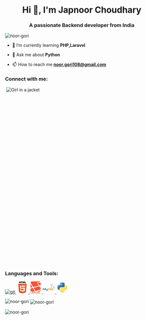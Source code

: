 <h1 align="center">Hi 👋, I'm Japnoor Choudhary</h1>
<h3 align="center">A passionate Backend developer from India</h3>

<p align="left"> <img src="https://komarev.com/ghpvc/?username=noor-gori&label=Profile%20views&color=0e75b6&style=flat" alt="noor-gori" /> </p>

- 🌱 I’m currently learning **PHP,Laravel**

- 💬 Ask me about **Python**

- 📫 How to reach me **noor.gori108@gmail.com**

<h3 align="left">Connect with me:</h3>
<p align="left"></p>

<img src="https://i.pinimg.com/736x/68/de/16/68de16c5f54dd9b4ff354af4acf39a42.jpg" alt="Girl in a jacket" width="500" height="600" align = "right">

<h3 align="left">Languages and Tools:</h3>
<p align="left"> <a href="https://git-scm.com/" target="_blank" rel="noreferrer"> <img src="https://www.vectorlogo.zone/logos/git-scm/git-scm-icon.svg" alt="git" width="40" height="40"/> </a> <a href="https://www.w3.org/html/" target="_blank" rel="noreferrer"> <img src="https://raw.githubusercontent.com/devicons/devicon/master/icons/html5/html5-original-wordmark.svg" alt="html5" width="40" height="40"/> </a> <a href="https://laravel.com/" target="_blank" rel="noreferrer"> <img src="https://raw.githubusercontent.com/devicons/devicon/master/icons/laravel/laravel-plain-wordmark.svg" alt="laravel" width="40" height="40"/> </a> <a href="https://www.mysql.com/" target="_blank" rel="noreferrer"> <img src="https://raw.githubusercontent.com/devicons/devicon/master/icons/mysql/mysql-original-wordmark.svg" alt="mysql" width="40" height="40"/> </a> <a href="https://www.python.org" target="_blank" rel="noreferrer"> <img src="https://raw.githubusercontent.com/devicons/devicon/master/icons/python/python-original.svg" alt="python" width="40" height="40"/> </a> </p>

<p><img align="left" src="https://github-readme-stats.vercel.app/api/top-langs?username=noor-gori&show_icons=true&locale=en&layout=compact" alt="noor-gori" /></p>

<p>&nbsp;<img align="center" src="https://github-readme-stats.vercel.app/api?username=noor-gori&show_icons=true&locale=en" alt="noor-gori" /></p>

<p><img align="center" src="https://github-readme-streak-stats.herokuapp.com/?user=noor-gori&" alt="noor-gori" /></p>
